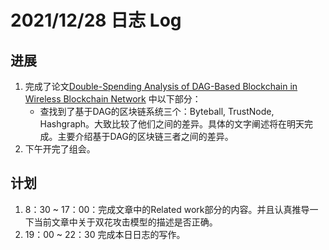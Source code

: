 # 2021/12/28 日志 Log

## 进展

1. 完成了论文[Double-Spending Analysis of DAG-Based Blockchain in Wireless Blockchain Network](./Blockchain/../../PHD%20Papers/Double_Spending%20Analysis%20of%20DAG_based%20Blockchain%20in%20Wireless%20Blockchain%20Network/Double_Spending%20Analysis%20of%20DAG_based%20Blockchain%20in%20Wireless%20Blockchain%20Network.md) 中以下部分：
   * 查找到了基于DAG的区块链系统三个：Byteball, TrustNode, Hashgraph。大致比较了他们之间的差异。具体的文字阐述将在明天完成。主要介绍基于DAG的区块链三者之间的差异。
2. 下午开完了组会。
## 计划

1. 8：30 ~ 17：00：完成文章中的Related work部分的内容。并且认真推导一下当前文章中关于双花攻击模型的描述是否正确。
2. 19：00 ~ 22：30 完成本日日志的写作。